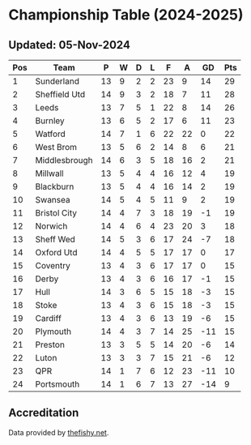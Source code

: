 # Championship Table (2024-2025)
## Updated: 05-Nov-2024

| Pos | Team | P | W | D | L | F | A | GD | Pts |
| --- | --- | --- | --- | --- | --- | --- | --- | --- | --- |
| 1 | Sunderland | 13 | 9 | 2 | 2 | 23 | 9 | 14 | 29 |
| 2 | Sheffield Utd | 14 | 9 | 3 | 2 | 18 | 7 | 11 | 28 |
| 3 | Leeds | 13 | 7 | 5 | 1 | 22 | 8 | 14 | 26 |
| 4 | Burnley | 13 | 6 | 5 | 2 | 17 | 6 | 11 | 23 |
| 5 | Watford | 14 | 7 | 1 | 6 | 22 | 22 | 0 | 22 |
| 6 | West Brom | 13 | 5 | 6 | 2 | 14 | 8 | 6 | 21 |
| 7 | Middlesbrough | 14 | 6 | 3 | 5 | 18 | 16 | 2 | 21 |
| 8 | Millwall | 13 | 5 | 4 | 4 | 16 | 12 | 4 | 19 |
| 9 | Blackburn | 13 | 5 | 4 | 4 | 16 | 14 | 2 | 19 |
| 10 | Swansea | 14 | 5 | 4 | 5 | 11 | 9 | 2 | 19 |
| 11 | Bristol City | 14 | 4 | 7 | 3 | 18 | 19 | -1 | 19 |
| 12 | Norwich | 14 | 4 | 6 | 4 | 23 | 20 | 3 | 18 |
| 13 | Sheff Wed | 14 | 5 | 3 | 6 | 17 | 24 | -7 | 18 |
| 14 | Oxford Utd | 14 | 4 | 5 | 5 | 17 | 17 | 0 | 17 |
| 15 | Coventry | 13 | 4 | 3 | 6 | 17 | 17 | 0 | 15 |
| 16 | Derby | 13 | 4 | 3 | 6 | 16 | 17 | -1 | 15 |
| 17 | Hull | 14 | 3 | 6 | 5 | 15 | 18 | -3 | 15 |
| 18 | Stoke | 13 | 4 | 3 | 6 | 15 | 18 | -3 | 15 |
| 19 | Cardiff | 13 | 4 | 3 | 6 | 13 | 19 | -6 | 15 |
| 20 | Plymouth | 14 | 4 | 3 | 7 | 14 | 25 | -11 | 15 |
| 21 | Preston | 13 | 3 | 5 | 5 | 14 | 20 | -6 | 14 |
| 22 | Luton | 13 | 3 | 3 | 7 | 15 | 21 | -6 | 12 |
| 23 | QPR | 14 | 1 | 7 | 6 | 12 | 23 | -11 | 10 |
| 24 | Portsmouth | 14 | 1 | 6 | 7 | 13 | 27 | -14 | 9 |

## Accreditation 

Data provided by [thefishy.net](https://www.thefishy.net/).